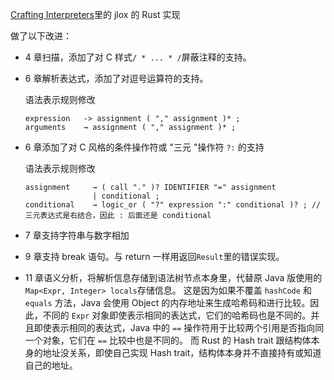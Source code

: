 [Crafting Interpreters](https://craftinginterpreters.com/)里的 jlox 的 Rust 实现

做了以下改进：

- 4 章扫描，添加了对 C 样式`/ * ... * /`屏蔽注释的支持。

- 6 章解析表达式，添加了对逗号运算符的支持。

  语法表示规则修改

  ```
  expression   -> assignment ( "," assignment )* ;
  arguments    → assignment ( "," assignment )* ;
  ```
  
- 6 章添加了对 C 风格的条件操作符或 "三元 "操作符 `?:` 的支持

  语法表示规则修改

  ```
  assignment     → ( call "." )? IDENTIFIER "=" assignment
                 | conditional ;
  conditional    → logic_or ( "?" expression ":" conditional )? ; // 三元表达式是右结合，因此 : 后面还是 conditional
  ```

- 7 章支持字符串与数字相加

- 9 章支持 break 语句。与 return 一样用返回`Result`里的错误实现。

- 11 章语义分析，将解析信息存储到语法树节点本身里，代替原 Java 版使用的`Map<Expr, Integer> locals`存储信息。
  这是因为如果不覆盖 `hashCode` 和 `equals` 方法，Java 会使用 Object 的内存地址来生成哈希码和进行比较。因此，不同的 `Expr` 对象即使表示相同的表达式，它们的哈希码也是不同的。并且即使表示相同的表达式，Java 中的 `==` 操作符用于比较两个引用是否指向同一个对象，它们在 `==` 比较中也是不同的。
  而 Rust 的 Hash trait 跟结构体本身的地址没关系，即使自己实现 Hash trait，结构体本身并不直接持有或知道自己的地址。
  
  